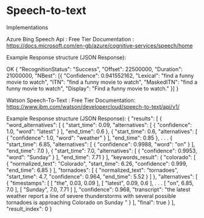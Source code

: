 # Speech-to-text

Implementations

Azure Bing Speech Api  : Free Tier
Documentation : https://docs.microsoft.com/en-gb/azure/cognitive-services/speech/home

Example Response structure (JSON Response):

OK
{
  "RecognitionStatus": "Success",
  "Offset": 22500000,
  "Duration": 21000000,
  "NBest": [{
    "Confidence": 0.941552162,
    "Lexical": "find a funny movie to watch",
    "ITN": "find a funny movie to watch",
    "MaskedITN": "find a funny movie to watch",
    "Display": "Find a funny movie to watch."
  }]
} 

	
Watson Speech-To-Text : Free Tier
Documentation: https://www.ibm.com/watson/developercloud/speech-to-text/api/v1/

Example Response structure (JSON Response):
{
  "results": [
    {
      "word_alternatives": [
        {
          "start_time": 0.09,
          "alternatives": [
            {
              "confidence": 1.0,
              "word": "latest"
            }
          ],
          "end_time": 0.6
        },
        {
          "start_time": 0.6,
          "alternatives": [
            {
              "confidence": 1.0,
              "word": "weather"
            }
          ],
          "end_time": 0.85
        },
        . . .
        {
          "start_time": 6.85,
          "alternatives": [
            {
              "confidence": 0.9988,
              "word": "on"
            }
          ],
          "end_time": 7.0
        },
        {
          "start_time": 7.0,
          "alternatives": [
            {
              "confidence": 0.9953,
              "word": "Sunday"
            }
          ],
          "end_time": 7.71
        }
      ],
      "keywords_result": {
        "colorado": [
          {
            "normalized_text": "Colorado",
            "start_time": 6.26,
            "confidence": 0.999,
            "end_time": 6.85
          }
        ],
        "tornadoes": [
          {
            "normalized_text": "tornadoes",
            "start_time": 4.7,
            "confidence": 0.964,
            "end_time": 5.52
          }
        ]
      },
      "alternatives": [
        {
          "timestamps": [
            [
              "the",
              0.03,
              0.09
            ],
            [
              "latest",
              0.09,
              0.6
            ],
            . . .
            [
              "on",
              6.85,
              7.0
            ],
            [
              "Sunday",
              7.0,
              7.71
            ]
          ],
          "confidence": 0.968,
          "transcript": "the latest weather report a line of severe thunderstorms with several possible tornadoes is approaching Colorado on Sunday "
        }
      ],
      "final": true
    }
  ],
  "result_index": 0
}